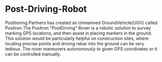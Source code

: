 # Post-Driving-Robot
Positioning Partners has created an Unmanned GroundVehicle(UGV) called Positron.The Positron "PostDriving" Rover is a robotic solution to survey marking GPS locations, and then assist in placing markers in the ground. This solution would be particularly helpful on construction sites, where locating precise points and driving rebar into the ground can be very tedious. The rover maneuvers autonomously to given GPS coordinates or it can be controlled manually.
 
